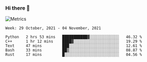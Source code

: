 ### Hi there 👋

![Metrics](https://github.com/radoapx/radoapx/blob/main/github-metrics.svg)

<!--START_SECTION:waka-->
```text
Week: 29 October, 2021 - 04 November, 2021

Python   2 hrs 53 mins   ███████████▓░░░░░░░░░░░░░   46.32 % 
C++      1 hr 12 mins    ████▓░░░░░░░░░░░░░░░░░░░░   19.29 % 
Text     47 mins         ███░░░░░░░░░░░░░░░░░░░░░░   12.61 % 
Bash     33 mins         ██▒░░░░░░░░░░░░░░░░░░░░░░   08.87 % 
Rust     17 mins         █░░░░░░░░░░░░░░░░░░░░░░░░   04.56 % 
```
<!--END_SECTION:waka-->

<!--
**radoapx/radoapx** is a ✨ _special_ ✨ repository because its `README.md` (this file) appears on your GitHub profile.

Here are some ideas to get you started:

- 🔭 I’m currently working on ...
- 🌱 I’m currently learning ...
- 👯 I’m looking to collaborate on ...
- 🤔 I’m looking for help with ...
- 💬 Ask me about ...
- 📫 How to reach me: ...
- 😄 Pronouns: ...
- ⚡ Fun fact: ...
-->
